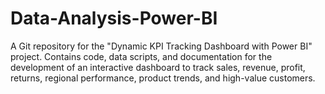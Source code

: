 # Data-Analysis-Power-BI
A Git repository for the "Dynamic KPI Tracking Dashboard with Power BI" project. Contains code, data scripts, and documentation for the development of an interactive dashboard to track sales, revenue, profit, returns, regional performance, product trends, and high-value customers.
